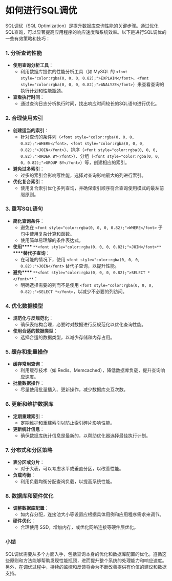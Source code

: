 # 如何进行SQL调优

<font style="color:rgba(0, 0, 0, 0.82);">SQL调优（SQL Optimization）是提升数据库查询性能的关键步骤。通过优化SQL查询，可以显著提高应用程序的响应速度和系统效率。以下是进行SQL调优的一些有效策略和技巧：</font>

### <font style="color:rgba(0, 0, 0, 0.82);">1. 分析查询性能</font>
+ **<font style="color:rgba(0, 0, 0, 0.82);">使用查询分析工具</font>**<font style="color:rgba(0, 0, 0, 0.82);">：</font>
    - <font style="color:rgba(0, 0, 0, 0.82);">利用数据库提供的性能分析工具（如 MySQL 的</font><font style="color:rgba(0, 0, 0, 0.82);"> </font>`<font style="color:rgba(0, 0, 0, 0.82);">EXPLAIN</font>`<font style="color:rgba(0, 0, 0, 0.82);">、</font>`<font style="color:rgba(0, 0, 0, 0.82);">ANALYZE</font>`<font style="color:rgba(0, 0, 0, 0.82);">）来查看查询的执行计划和性能瓶颈。</font>
+ **<font style="color:rgba(0, 0, 0, 0.82);">查看执行时间</font>**<font style="color:rgba(0, 0, 0, 0.82);">：</font>
    - <font style="color:rgba(0, 0, 0, 0.82);">通过查询日志分析执行时间，找出响应时间较长的SQL语句进行优化。</font>

### <font style="color:rgba(0, 0, 0, 0.82);">2. 合理使用索引</font>
+ **<font style="color:rgba(0, 0, 0, 0.82);">创建适当的索引</font>**<font style="color:rgba(0, 0, 0, 0.82);">：</font>
    - <font style="color:rgba(0, 0, 0, 0.82);">针对查询的条件列（</font>`<font style="color:rgba(0, 0, 0, 0.82);">WHERE</font>`<font style="color:rgba(0, 0, 0, 0.82);">、</font>`<font style="color:rgba(0, 0, 0, 0.82);">JOIN</font>`<font style="color:rgba(0, 0, 0, 0.82);">）、排序（</font>`<font style="color:rgba(0, 0, 0, 0.82);">ORDER BY</font>`<font style="color:rgba(0, 0, 0, 0.82);">）、分组（</font>`<font style="color:rgba(0, 0, 0, 0.82);">GROUP BY</font>`<font style="color:rgba(0, 0, 0, 0.82);">）等，创建相应的索引。</font>
+ **<font style="color:rgba(0, 0, 0, 0.82);">避免过多索引</font>**<font style="color:rgba(0, 0, 0, 0.82);">：</font>
    - <font style="color:rgba(0, 0, 0, 0.82);">过多的索引会影响写性能，选择对查询影响最大的列进行索引。</font>
+ **<font style="color:rgba(0, 0, 0, 0.82);">优化复合索引</font>**<font style="color:rgba(0, 0, 0, 0.82);">：</font>
    - <font style="color:rgba(0, 0, 0, 0.82);">使用复合索引优化多列查询，并确保索引顺序符合查询使用模式的最左前缀原则。</font>

### <font style="color:rgba(0, 0, 0, 0.82);">3. 重写SQL语句</font>
+ **<font style="color:rgba(0, 0, 0, 0.82);">简化查询条件</font>**<font style="color:rgba(0, 0, 0, 0.82);">：</font>
    - <font style="color:rgba(0, 0, 0, 0.82);">避免在</font><font style="color:rgba(0, 0, 0, 0.82);"> </font>`<font style="color:rgba(0, 0, 0, 0.82);">WHERE</font>`<font style="color:rgba(0, 0, 0, 0.82);"> </font><font style="color:rgba(0, 0, 0, 0.82);">子句中使用复杂计算和函数。</font>
    - <font style="color:rgba(0, 0, 0, 0.82);">使用简单易理解的条件表达式。</font>
+ **<font style="color:rgba(0, 0, 0, 0.82);">使用</font>****<font style="color:rgba(0, 0, 0, 0.82);"> </font>**`**<font style="color:rgba(0, 0, 0, 0.82);">JOIN</font>**`**<font style="color:rgba(0, 0, 0, 0.82);"> </font>****<font style="color:rgba(0, 0, 0, 0.82);">替代子查询</font>**<font style="color:rgba(0, 0, 0, 0.82);">：</font>
    - <font style="color:rgba(0, 0, 0, 0.82);">在可能的情况下，使用</font><font style="color:rgba(0, 0, 0, 0.82);"> </font>`<font style="color:rgba(0, 0, 0, 0.82);">JOIN</font>`<font style="color:rgba(0, 0, 0, 0.82);"> </font><font style="color:rgba(0, 0, 0, 0.82);">替代子查询，以提升性能。</font>
+ **<font style="color:rgba(0, 0, 0, 0.82);">避免</font>****<font style="color:rgba(0, 0, 0, 0.82);"> </font>**`**<font style="color:rgba(0, 0, 0, 0.82);">SELECT *</font>**`<font style="color:rgba(0, 0, 0, 0.82);">：</font>
    - <font style="color:rgba(0, 0, 0, 0.82);">明确选择需要的列而不是使用</font><font style="color:rgba(0, 0, 0, 0.82);"> </font>`<font style="color:rgba(0, 0, 0, 0.82);">SELECT *</font>`<font style="color:rgba(0, 0, 0, 0.82);">，以减少不必要的列访问。</font>

### <font style="color:rgba(0, 0, 0, 0.82);">4. 优化数据模型</font>
+ **<font style="color:rgba(0, 0, 0, 0.82);">规范化与反规范化</font>**<font style="color:rgba(0, 0, 0, 0.82);">：</font>
    - <font style="color:rgba(0, 0, 0, 0.82);">确保表结构合理，必要时对数据进行反规范化以优化查询性能。</font>
+ **<font style="color:rgba(0, 0, 0, 0.82);">使用合适的数据类型</font>**<font style="color:rgba(0, 0, 0, 0.82);">：</font>
    - <font style="color:rgba(0, 0, 0, 0.82);">选择合适的数据类型，以减少存储和内存占用。</font>

### <font style="color:rgba(0, 0, 0, 0.82);">5. 缓存和批量操作</font>
+ **<font style="color:rgba(0, 0, 0, 0.82);">缓存常用查询</font>**<font style="color:rgba(0, 0, 0, 0.82);">：</font>
    - <font style="color:rgba(0, 0, 0, 0.82);">利用缓存技术（如 Redis、Memcached），降低数据库负载，提升查询响应速度。</font>
+ **<font style="color:rgba(0, 0, 0, 0.82);">批量数据操作</font>**<font style="color:rgba(0, 0, 0, 0.82);">：</font>
    - <font style="color:rgba(0, 0, 0, 0.82);">尽量使用批量插入、更新操作，减少数据库交互次数。</font>

### <font style="color:rgba(0, 0, 0, 0.82);">6. 更新和维护数据库</font>
+ **<font style="color:rgba(0, 0, 0, 0.82);">定期重建索引</font>**<font style="color:rgba(0, 0, 0, 0.82);">：</font>
    - <font style="color:rgba(0, 0, 0, 0.82);">定期维护和重建索引以防止索引碎片影响性能。</font>
+ **<font style="color:rgba(0, 0, 0, 0.82);">更新统计信息</font>**<font style="color:rgba(0, 0, 0, 0.82);">：</font>
    - <font style="color:rgba(0, 0, 0, 0.82);">确保数据库统计信息是最新的，以帮助优化器选择最佳执行计划。</font>

### <font style="color:rgba(0, 0, 0, 0.82);">7. 分布式和分区策略</font>
+ **<font style="color:rgba(0, 0, 0, 0.82);">表分区或分片</font>**<font style="color:rgba(0, 0, 0, 0.82);">：</font>
    - <font style="color:rgba(0, 0, 0, 0.82);">对于大表，可以考虑水平或垂直分区，以改善性能。</font>
+ **<font style="color:rgba(0, 0, 0, 0.82);">负载均衡</font>**<font style="color:rgba(0, 0, 0, 0.82);">：</font>
    - <font style="color:rgba(0, 0, 0, 0.82);">利用负载均衡分配查询负载，以提高系统性能。</font>

### <font style="color:rgba(0, 0, 0, 0.82);">8. 数据库和硬件优化</font>
+ **<font style="color:rgba(0, 0, 0, 0.82);">调整数据库配置</font>**<font style="color:rgba(0, 0, 0, 0.82);">：</font>
    - <font style="color:rgba(0, 0, 0, 0.82);">如内存分配，连接池大小等设置应根据具体用例和应用程序需求来调节。</font>
+ **<font style="color:rgba(0, 0, 0, 0.82);">硬件优化</font>**<font style="color:rgba(0, 0, 0, 0.82);">：</font>
    - <font style="color:rgba(0, 0, 0, 0.82);">合理使用 SSD，增加内存，或优化网络连接等硬件层优化。</font>

### <font style="color:rgba(0, 0, 0, 0.82);">小结</font>
<font style="color:rgba(0, 0, 0, 0.82);">SQL调优需要从多个方面入手，包括查询本身的优化和数据库配置的优化。遵循这些原则和方法能够帮助发现性能瓶颈，进而提升整个系统的处理能力和响应速度。另外，在调优过程中，持续的监控和反馈将会为不断改善提供有价值的建议和数据支持。</font>

